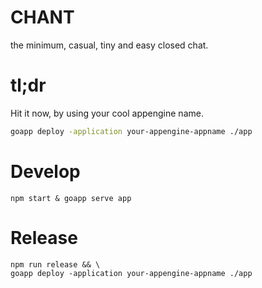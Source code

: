 CHANT
=====

the minimum, casual, tiny and easy closed chat.

tl;dr
=====

Hit it now, by using your cool appengine name.

```zsh
goapp deploy -application your-appengine-appname ./app
```

Develop
===========

```
npm start & goapp serve app
```

Release
==========

```
npm run release && \
goapp deploy -application your-appengine-appname ./app
```
